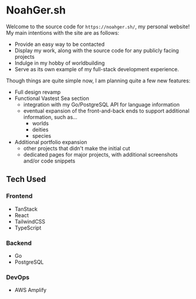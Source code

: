 # NoahGer.sh

Welcome to the source code for `https://noahger.sh/`, my personal website! My main intentions with the site are as follows:
- Provide an easy way to be contacted
- Display my work, along with the source code for any publicly facing projects
- Indulge in my hobby of worldbuilding
- Serve as its own example of my full-stack development experience.

Though things are quite simple now, I am planning quite a few new features:
- Full design revamp
- Functional Vastest Sea section
  - integration with my Go/PostgreSQL API for language information
  - eventual expansion of the front-and-back ends to support additional information, such as...
    - worlds
    - deities
    - species
- Additional portfolio expansion
  - other projects that didn't make the initial cut
  - dedicated pages for major projects, with additional screenshots and/or code snippets

## Tech Used

### Frontend
- TanStack
- React
- TailwindCSS
- TypeScript

### Backend
- Go
- PostgreSQL

### DevOps
- AWS Amplify
